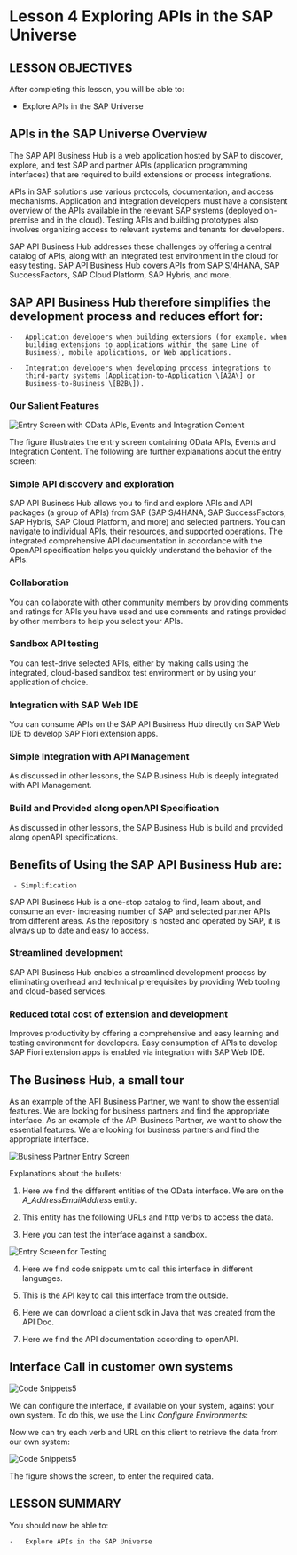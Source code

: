# Lesson 4 Exploring APIs in the SAP Universe
##  LESSON OBJECTIVES
 
  After completing this lesson, you will be able to:

-   Explore APIs in the SAP Universe


## APIs in the SAP Universe Overview
 
  The SAP API Business Hub is a web application hosted by SAP to
  discover, explore, and test SAP and partner APIs (application
  programming interfaces) that are required to build extensions or
  process integrations.
 
  APIs in SAP solutions use various protocols, documentation, and access
  mechanisms. Application and integration developers must have a
  consistent overview of the APIs available in the relevant SAP systems
  (deployed on-premise and in the cloud). Testing APIs and building
  prototypes also involves organizing access to relevant systems and
  tenants for developers.
 
  SAP API Business Hub addresses these challenges by offering a central
  catalog of APIs, along with an integrated test environment in the
  cloud for easy testing. SAP API Business Hub covers APIs from SAP
  S/4HANA, SAP SuccessFactors, SAP Cloud Platform, SAP Hybris, and more.
 
##  SAP API Business Hub therefore simplifies the development process and reduces effort for:

    -   Application developers when building extensions (for example, when
        building extensions to applications within the same Line of
        Business), mobile applications, or Web applications.
    
    -   Integration developers when developing process integrations to
        third-party systems (Application-to-Application \[A2A\] or
        Business-to-Business \[B2B\]).
### Our Salient Features

 ![Entry Screen with OData APIs, Events and Integration Content](.//media/image13.jpeg)

  The figure illustrates the entry screen containing OData APIs, Events
  and Integration Content. The following are further explanations about
  the entry screen:
 
###  Simple API discovery and exploration
 
  SAP API Business Hub allows you to find and explore APIs and API
  packages (a group of APIs) from SAP (SAP S/4HANA, SAP SuccessFactors,
  SAP Hybris, SAP Cloud Platform, and more) and selected partners. You
  can navigate to individual APIs, their resources, and supported
  operations. The integrated comprehensive API documentation in
  accordance with the OpenAPI specification helps you quickly understand
  the behavior of the APIs.
 
###  Collaboration
 
  You can collaborate with other community members by providing comments
  and ratings for APIs you have used and use comments and ratings
  provided by other members to help you select your APIs.
 
###  Sandbox API testing
 
  You can test-drive selected APIs, either by making calls using the
  integrated, cloud-based sandbox test environment or by using your
  application of choice.
 
###  Integration with SAP Web IDE
 
  You can consume APIs on the SAP API Business Hub directly on SAP Web
  IDE to develop SAP Fiori extension apps.
 
###  Simple Integration with API Management
 
  As discussed in other lessons, the SAP Business Hub is deeply
  integrated with API Management.
 
###  Build and Provided along openAPI Specification
 
  As discussed in other lessons, the SAP Business Hub is build and
  provided along openAPI specifications.
 
##  Benefits of Using the SAP API Business Hub are:
 
     - Simplification
 
  SAP API Business Hub is a one-stop catalog to find, learn about, and
  consume an ever- increasing number of SAP and selected partner APIs
  from different areas. As the repository is hosted and operated by SAP,
  it is always up to date and easy to access.
 
###  Streamlined development
 
  SAP API Business Hub enables a streamlined development process by
  eliminating overhead and technical prerequisites by providing Web
  tooling and cloud-based services.
 
###  Reduced total cost of extension and development
 
  Improves productivity by offering a comprehensive and easy learning
  and testing environment for developers. Easy consumption of APIs to
  develop SAP Fiori extension apps is enabled via integration with SAP
  Web IDE.
 
##  The Business Hub, a small tour
 
  As an example of the API Business Partner, we want to show the
  essential features. We are looking for business partners and find the
  appropriate interface. As an example of the API Business Partner, we
  want to show the essential features. We are looking for business
  partners and find the appropriate interface.

![Business Partner Entry Screen](.//media/image21.jpeg)

  Explanations about the bullets:

1.  Here we find the different entities of the OData interface. We are
    on the *A\_AddressEmailAddress* entity.

1.  This entity has the following URLs and http verbs to access the
    data.

2.  Here you can test the interface against a sandbox.

 
  ![Entry Screen for Testing](.//media/image22.jpeg)
  
  
4. Here we find code snippets um to call this interface in different
      languages.


5.  This is the API key to call this interface from the outside.

6.  Here we can download a client sdk in Java that was created from the
      API Doc.

7.  Here we find the API documentation according to openAPI.

##  Interface Call in customer own systems
 
 
  ![Code Snippets5](.//media/image23.jpeg)
 
  We can configure the interface, if available on your system, against your
  own system. To do this, we use the Link *Configure Environments*:
 
  Now we can try each verb and URL on this client to retrieve the data
  from our own system:
 
 ![Code Snippets5](.//media/image25.jpeg)
 
  The figure shows the screen, to enter the required data.
 
## LESSON SUMMARY
 
  You should now be able to:

    -   Explore APIs in the SAP Universe

